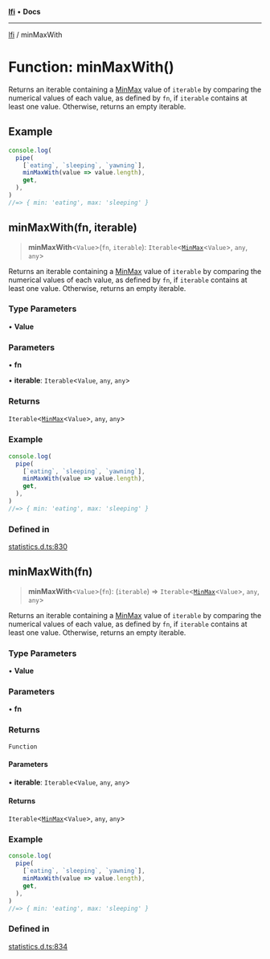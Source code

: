 [**lfi**](../readme.md) • **Docs**

***

[lfi](../globals.md) / minMaxWith

# Function: minMaxWith()

Returns an iterable containing a [MinMax](../type-aliases/MinMax.md) value of `iterable` by
comparing the numerical values of each value, as defined by `fn`, if
`iterable` contains at least one value. Otherwise, returns an empty iterable.

## Example

```js
console.log(
  pipe(
    [`eating`, `sleeping`, `yawning`],
    minMaxWith(value => value.length),
    get,
  ),
)
//=> { min: 'eating', max: 'sleeping' }
```

## minMaxWith(fn, iterable)

> **minMaxWith**\<`Value`\>(`fn`, `iterable`): `Iterable`\<[`MinMax`](../type-aliases/MinMax.md)\<`Value`\>, `any`, `any`\>

Returns an iterable containing a [MinMax](../type-aliases/MinMax.md) value of `iterable` by
comparing the numerical values of each value, as defined by `fn`, if
`iterable` contains at least one value. Otherwise, returns an empty iterable.

### Type Parameters

• **Value**

### Parameters

• **fn**

• **iterable**: `Iterable`\<`Value`, `any`, `any`\>

### Returns

`Iterable`\<[`MinMax`](../type-aliases/MinMax.md)\<`Value`\>, `any`, `any`\>

### Example

```js
console.log(
  pipe(
    [`eating`, `sleeping`, `yawning`],
    minMaxWith(value => value.length),
    get,
  ),
)
//=> { min: 'eating', max: 'sleeping' }
```

### Defined in

[statistics.d.ts:830](https://github.com/TomerAberbach/lfi/blob/95b3b82a9fc32cec65089cf86d003d7620dc44fc/src/operations/statistics.d.ts#L830)

## minMaxWith(fn)

> **minMaxWith**\<`Value`\>(`fn`): (`iterable`) => `Iterable`\<[`MinMax`](../type-aliases/MinMax.md)\<`Value`\>, `any`, `any`\>

Returns an iterable containing a [MinMax](../type-aliases/MinMax.md) value of `iterable` by
comparing the numerical values of each value, as defined by `fn`, if
`iterable` contains at least one value. Otherwise, returns an empty iterable.

### Type Parameters

• **Value**

### Parameters

• **fn**

### Returns

`Function`

#### Parameters

• **iterable**: `Iterable`\<`Value`, `any`, `any`\>

#### Returns

`Iterable`\<[`MinMax`](../type-aliases/MinMax.md)\<`Value`\>, `any`, `any`\>

### Example

```js
console.log(
  pipe(
    [`eating`, `sleeping`, `yawning`],
    minMaxWith(value => value.length),
    get,
  ),
)
//=> { min: 'eating', max: 'sleeping' }
```

### Defined in

[statistics.d.ts:834](https://github.com/TomerAberbach/lfi/blob/95b3b82a9fc32cec65089cf86d003d7620dc44fc/src/operations/statistics.d.ts#L834)
